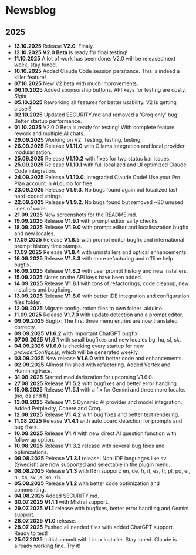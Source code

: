 # Newsblog

## 2025

* **13.10.2025** Release **V2.0**. Finaly.    
* **12.10.2025** **V2.0 Beta** is ready for final testing!  
* **11.10.2025** A lot of work has been done. V2.0 will be released next week, stay tuned.  
* **10.10.2025** Added Claude Code session persitance. This is indeed a killer feature!   
* **07.10.2025** New V2 beta with much improvements.  
* **06.10.2025** Added sponsorship buttons. API keys for testing are costy. *Sight*
* **05.10.2025** Reworking all features for better usability. V2 is getting closer!  
* **02.10.2025** Updated SECURITY.md and removed a 'Groq only' bug. Better startup performance.    
* **01.10.2025** V2.0.0 Beta is ready for testing! With complete feature rework and multiple AI chats.  
* **29.09.2025** Working on V2. Testing, testing, testing.     
* **26.09.2025** Release **V1.11.0** with Ollama integration and local provider modularization.  
* **25.09.2025** Release **V1.10.2** with fixes for two status bar issues.  
* **25.09.2025** Release **V1.10.1** with full localized and UI optimized Claude Code integration.   
* **24.09.2025** Release **V1.10.0**. Integraded Claude Code! Use your Pro Plan account in AI.duino for free.  
* **23.09.2025** Release **V1.9.3**. No bugs found again but localized last hard-coded strings.
* **22.09.2025** Release **V1.9.2**. No bugs found but removed ~80 unused lines of code.
* **21.09.2025** New screenshots for the README.md.    
* **19.09.2025** Release **V1.9.1** with prompt editor safty checks.    
* **18.09.2025** Release **V1.9.0** with prompt editor and localisazation bugfix and new locales.      
* **17.09.2025** Release **V1.8.5** with prompt editor bugfix and international prompt history time stamps.    
* **17.09.2025** Release **V1.8.4** with uninstallers and optical enhancements.    
* **16.09.2025** Release **V1.8.3** with more refactoring and offline help bugfix. 
* **16.09.2025** Release **V1.8.2** with user prompt history and new installers.
* **15.09.2025** Notes on the API keys have been added.
* **14.09.2025** Release **V1.8.1** with tons of refactorings, code cleanup, new installers and bugfixing.
* **13.09.2025** Release **V1.8.0** with better IDE integration and configuration files folder.  
* **12.09.2025** Migrate configuration files to own folder .aiduino.  
* **11.09.2025** Release **V1.7.0** with update detection and a prompt editor.  
* **09.09.2025** Bugfix: The first three menu entries are now translated correcty.   
* **09.09.2025** **V1.6.2** with important ChatGPT bugfix!    
* **07.09.2025** **V1.6.1** with small bugfixes and new locales bg, hu, sl, sk.
* **04.09.2025** **V1.6.0** is checking every startup for new *providerConfigs.js*, which will be generated weekly.
* **03.09.2025** New release **V1.6.0** with better code and enhancements.
* **02.09.2025** Allmost finished with refactoring. Added Vertex and Humming Face.
* **31.08.2025** Started modulariszation for upcoming V1.6.0.   
* **27.08.2025** Release **V1.5.2** with bugfixes and better error handling.  
* **15.08.2025** Release **V1.5.1** with a fix for Gemini and three more locales (no, da and fi).
* **13.08.2025** Release **V1.5** Dynamic AI provider and model integration. Added Perplexity, Cohere and Croq.    
* **12.08.2025** Release **V1.4.2** with bug fixes and better text rendering.  
* **11.08.2025** Release **V1.4.1** with auto board detection for prompts and bug fixes.
* **10.08.2025** Release **V1.4** with new direct AI question function with follow up option.
* **10.08.2025** Release **V1.3.2** release with several bug fixes and optimizations.  
* **09.08.2025** Release **V1.3.1** release. Non-IDE languages like sv (Swedish) are now supported and selectable in the plugin menu.   
* **08.08.2025** Release **V1.3** with l18n support: en, de, fr, it, es, tr, pl, po, el, nl, cs, sv, ja, ko, zh.  
* **05.08.2025** Release **V1.2** with better code optimization and commenting.  
* **04.08.2025** Added SECURITY.md.
* **30.07.2025** **V1.1.1** with Mistral support.  
* **29.07.2025** **V1.1** release with bugfixes, better error handling and Gemini support.  
* **28.07.2025** **V1.0** release.  
* **28.07.2025** Pushed all needed files with added ChatGPT support. Ready to test!
* **25.07.2025** Initial commit with Linux installer. Stay tuned. Claude is already working fine. Try it!  
